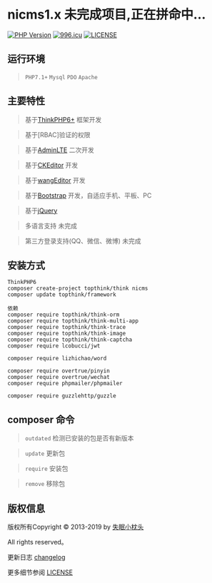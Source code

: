 nicms1.x 未完成项目,正在拼命中...
===============

[![PHP Version](https://img.shields.io/badge/php-%3E%3D7.1-8892BF.svg)](http://www.php.net/)
[![996.icu](https://img.shields.io/badge/link-996.icu-red.svg)](https://996.icu)
[![LICENSE](https://img.shields.io/badge/license-Anti%20996-blue.svg)](https://github.com/996icu/996.ICU/blob/master/LICENSE)

## 运行环境

> `PHP7.1+` `Mysql` `PDO` `Apache`

## 主要特性

> 基于[ThinkPHP6+](http://www.thinkphp.cn/) 框架开发

> 基于[RBAC]验证的权限

> 基于[AdminLTE](https://adminlte.io) 二次开发

> 基于[CKEditor](https://ckeditor.com) 开发

> 基于[wangEditor](http://www.wangeditor.com) 开发

> 基于[Bootstrap](http://getbootstrap.com) 开发，自适应手机、平板、PC

> 基于[jQuery](http://jquery.com)

> 多语言支持 未完成

> 第三方登录支持(QQ、微信、微博) 未完成


## 安装方式

~~~
ThinkPHP6
composer create-project topthink/think nicms
composer update topthink/framework

依赖
composer require topthink/think-orm
composer require topthink/think-multi-app
composer require topthink/think-trace
composer require topthink/think-image
composer require topthink/think-captcha
composer require lcobucci/jwt

composer require lizhichao/word

composer require overtrue/pinyin
composer require overtrue/wechat
composer require phpmailer/phpmailer

composer require guzzlehttp/guzzle
~~~

## composer 命令

> `outdated` 检测已安装的包是否有新版本

> `update` 更新包

> `require` 安装包

> `remove` 移除包

## 版权信息

版权所有Copyright © 2013-2019 by [失眠小枕头](https://github.com/levisun/nicms)

All rights reserved。

更新日志 [changelog](changelog.md)

更多细节参阅 [LICENSE](LICENSE)
